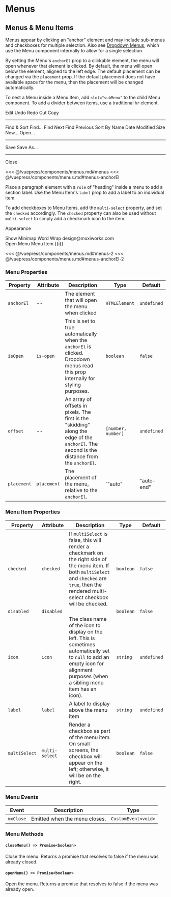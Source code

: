# Menus

## Menus & Menu Items

Menus appear by clicking an "anchor" element and may include sub-menus and checkboxes for multiple selection. Also see [Dropdown Menus](/components/dropdowns.html#dropdown-menus), which use the Menu component internally to allow for a single selection.

By setting the Menu's `anchorEl` prop to a clickable element, the menu will open whenever that element is clicked. By default, the menu will open below the element, aligned to the left edge. The default placement can be changed via the `placement` prop. If the default placement does not have available space for the menu, then the placement will be changed automatically.

To nest a Menu inside a Menu Item, add `slot="subMenu"` to the child Menu component. To add a divider between items, use a traditional `hr` element.

<!-- #region menus -->
<section class="mds">
  <div class="mt-20">
    <div class="flex items-center mt-20 space-x-20">
      <div>
        <mx-button ref="editButton" btn-type="action" dropdown>Edit</mx-button>
        <mx-menu ref="editMenu">
          <mx-menu-item @click="clickHandler">Undo</mx-menu-item>
          <mx-menu-item @click="clickHandler" disabled>Redo</mx-menu-item>
          <mx-menu-item @click="clickHandler">Cut</mx-menu-item>
          <mx-menu-item @click="clickHandler">Copy</mx-menu-item>
          <hr>
          <mx-menu-item>
            Find &amp; Sort
            <mx-menu slot="subMenu">
              <mx-menu-item @click="clickHandler">Find&hellip;</mx-menu-item>
              <mx-menu-item @click="clickHandler">Find Next</mx-menu-item>
              <mx-menu-item @click="clickHandler">Find Previous</mx-menu-item>
              <mx-menu-item>
                Sort By
                <mx-menu slot="subMenu">
                  <mx-menu-item @click="clickHandler">Name</mx-menu-item>
                  <mx-menu-item checked @click="clickHandler">Date Modified</mx-menu-item>
                  <mx-menu-item @click="clickHandler">Size</mx-menu-item>
                </mx-menu>
              </mx-menu-item>
            </mx-menu>
          </mx-menu-item>
        </mx-menu>
      </div>
      <div>
        <mx-icon-button ref="actionButton" chevron-down />
        <mx-menu ref="actionMenu">
          <mx-menu-item icon="ph-file" @click="clickHandler">New&hellip;</mx-menu-item>
          <mx-menu-item icon="ph-folder-open" @click="clickHandler">Open&hellip;</mx-menu-item>
          <hr>
          <mx-menu-item icon="ph-floppy-disk" @click="clickHandler">Save</mx-menu-item>
          <mx-menu-item @click="clickHandler">Save As&hellip;</mx-menu-item>
          <hr>
          <mx-menu-item @click="clickHandler">Close</mx-menu-item>
        </mx-menu>
      </div>
    </div>
  </div>
</section>
<!-- #endregion menus -->

<<< @/vuepress/components/menus.md#menus
<<< @/vuepress/components/menus.md#menus-anchorEl

Place a paragraph element with a `role` of "heading" inside a menu to add a section label. Use the Menu Item's `label` prop to add a label to an individual item.

To add checkboxes to Menu Items, add the `multi-select` property, and set the `checked` accordingly. The `checked` property can also be used without `multi-select` to simply add a checkmark icon to the item.

<!-- #region menus-2 -->
<section class="mds">
  <div class="mt-20">
    <div class="flex items-center mt-20 space-x-20">
      <div>
        <mx-icon-button ref="dotsButton" icon="ph-dots-three-outline" />
        <mx-menu ref="dotsMenu">
          <p role="heading">Appearance</p>
          <mx-menu-item multi-select checked @click="clickHandler">Show Minimap</mx-menu-item>
          <mx-menu-item multi-select @click="clickHandler">Word Wrap</mx-menu-item>
          <mx-menu-item @click="clickHandler" label="Email">design@moxiworks.com</mx-menu-item>
        </mx-menu>
      </div>
      <div>
        <mx-button ref="menuButton">Open Menu</mx-button>
        <mx-menu ref="scrollingMenu">
          <mx-menu-item v-for="i in 12" :key="i" checked>Menu Item {{i}}</mx-menu-item>
        </mx-menu>
      </div>
    </div>
  </div>
</section>
<!-- #endregion menus-2 -->

<<< @/vuepress/components/menus.md#menus-2
<<< @/vuepress/components/menus.md#menus-anchorEl-2

### Menu Properties

| Property    | Attribute   | Description                                                                                                                                  | Type                                                                                                                                                                                           | Default          |
| ----------- | ----------- | -------------------------------------------------------------------------------------------------------------------------------------------- | ---------------------------------------------------------------------------------------------------------------------------------------------------------------------------------------------- | ---------------- |
| `anchorEl`  | --          | The element that will open the menu when clicked                                                                                             | `HTMLElement`                                                                                                                                                                                  | `undefined`      |
| `isOpen`    | `is-open`   | This is set to true automatically when the `anchorEl` is clicked. Dropdown menus read this prop internally for styling purposes.             | `boolean`                                                                                                                                                                                      | `false`          |
| `offset`    | --          | An array of offsets in pixels. The first is the "skidding" along the edge of the `anchorEl`. The second is the distance from the `anchorEl`. | `[number, number]`                                                                                                                                                                             | `undefined`      |
| `placement` | `placement` | The placement of the menu, relative to the `anchorEl`.                                                                                       | `"auto" | "auto-end" | "auto-start" | "bottom" | "bottom-end" | "bottom-start" | "left" | "left-end" | "left-start" | "right" | "right-end" | "right-start" | "top" | "top-end" | "top-start"` | `'bottom-start'` |

### Menu Item Properties

| Property      | Attribute      | Description                                                                                                                                                                                          | Type      | Default     |
| ------------- | -------------- | ---------------------------------------------------------------------------------------------------------------------------------------------------------------------------------------------------- | --------- | ----------- |
| `checked`     | `checked`      | If `multiSelect` is false, this will render a checkmark on the right side of the menu item. If both `multiSelect` and `checked` are `true`, then the rendered multi-select checkbox will be checked. | `boolean` | `false`     |
| `disabled`    | `disabled`     |                                                                                                                                                                                                      | `boolean` | `false`     |
| `icon`        | `icon`         | The class name of the icon to display on the left. This is sometimes automatically set to `null` to add an empty icon for alignment purposes (when a sibling menu item has an icon).                 | `string`  | `undefined` |
| `label`       | `label`        | A label to display above the menu item                                                                                                                                                               | `string`  | `undefined` |
| `multiSelect` | `multi-select` | Render a checkbox as part of the menu item. On small screens, the checkbox will appear on the left; otherwise, it will be on the right.                                                              | `boolean` | `false`     |

### Menu Events

| Event     | Description                   | Type                |
| --------- | ----------------------------- | ------------------- |
| `mxClose` | Emitted when the menu closes. | `CustomEvent<void>` |

### Menu Methods

#### `closeMenu() => Promise<boolean>`

Close the menu. Returns a promise that resolves to false if the menu was already closed.

#### `openMenu() => Promise<boolean>`

Open the menu. Returns a promise that resolves to false if the menu was already open.

<script>
export default {
  mounted() {
    // #region menus-anchorEl
    // For JSX-based frameworks, you may be able to set the anchorEl within the template.
    // Otherwise, assign the anchorEl property in your script.

    this.$refs.editMenu.anchorEl = this.$refs.editButton
    this.$refs.actionMenu.anchorEl = this.$refs.actionButton
  // #endregion menus-anchorEl
  // #region menus-anchorEl-2
    this.$refs.dotsMenu.anchorEl = this.$refs.dotsButton
    this.$refs.scrollingMenu.anchorEl = this.$refs.menuButton
  // #endregion menus-anchorEl-2
  },
  methods: {
    clickHandler() {
      console.log('Menu item clicked!')
    }
  }
}
</script>
